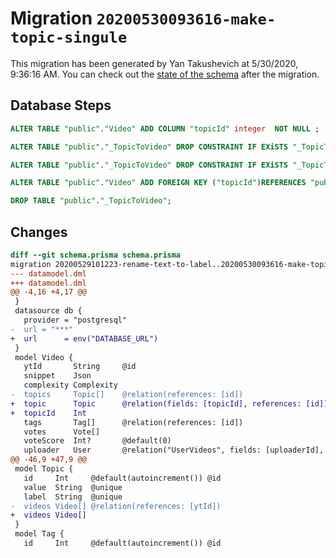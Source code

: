 # Migration `20200530093616-make-topic-singule`

This migration has been generated by Yan Takushevich at 5/30/2020, 9:36:16 AM.
You can check out the [state of the schema](./schema.prisma) after the migration.

## Database Steps

```sql
ALTER TABLE "public"."Video" ADD COLUMN "topicId" integer  NOT NULL ;

ALTER TABLE "public"."_TopicToVideo" DROP CONSTRAINT IF EXiSTS "_TopicToVideo_A_fkey";

ALTER TABLE "public"."_TopicToVideo" DROP CONSTRAINT IF EXiSTS "_TopicToVideo_B_fkey";

ALTER TABLE "public"."Video" ADD FOREIGN KEY ("topicId")REFERENCES "public"."Topic"("id") ON DELETE CASCADE  ON UPDATE CASCADE

DROP TABLE "public"."_TopicToVideo";
```

## Changes

```diff
diff --git schema.prisma schema.prisma
migration 20200529101223-rename-text-to-label..20200530093616-make-topic-singule
--- datamodel.dml
+++ datamodel.dml
@@ -4,16 +4,17 @@
 }
 datasource db {
   provider = "postgresql"
-  url = "***"
+  url      = env("DATABASE_URL")
 }
 model Video {
   ytId       String     @id
   snippet    Json
   complexity Complexity
-  topics     Topic[]    @relation(references: [id])
+  topic      Topic      @relation(fields: [topicId], references: [id])
+  topicId    Int
   tags       Tag[]      @relation(references: [id])
   votes      Vote[]
   voteScore  Int?       @default(0)
   uploader   User       @relation("UserVideos", fields: [uploaderId], references: [uid])
@@ -46,9 +47,9 @@
 model Topic {
   id     Int     @default(autoincrement()) @id
   value  String  @unique
   label  String  @unique
-  videos Video[] @relation(references: [ytId])
+  videos Video[]
 }
 model Tag {
   id     Int     @default(autoincrement()) @id
```


